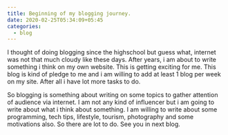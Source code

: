 ```yaml
---
title: Beginning of my blogging journey.
date: 2020-02-25T05:34:09+05:45
categories:
  - blog
---
```

<p>I thought of doing blogging since the highschool but guess what, internet was not that much cloudy like these days. After years, i am about to write something i think on my own website. This is getting exciting for me. This blog is kind of pledge to me and i am willing to add at least 1 blog per week on my site. After all i have lot more tasks to do. </p>
<!-- /wp:paragraph -->

<!-- wp:paragraph -->
<p>So blogging is something about writing on some topics to gather attention of audience via internet. I am not any kind of influencer but i am going to write about what i think about something. I am willing to write about some programming, tech tips, lifestyle, tourism, photography and some motivations also. So there are lot to do. See you in next blog.</p>
<!-- /wp:paragraph -->